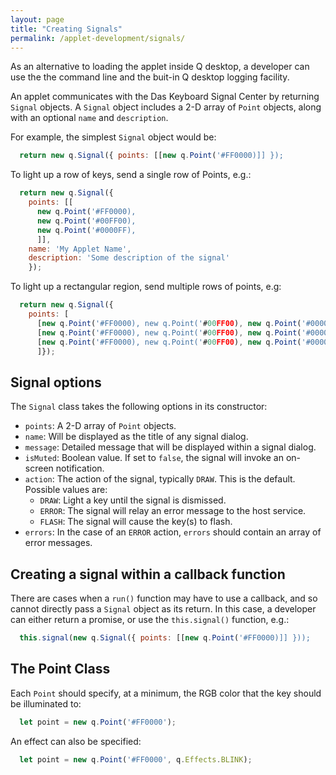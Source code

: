```yaml
---
layout: page
title: "Creating Signals"
permalink: /applet-development/signals/
---
```


As an alternative to loading the applet inside Q desktop, a developer can use
 the the command line and the buit-in Q desktop logging facility.

An applet communicates with the Das Keyboard Signal Center by returning
`Signal` objects. A `Signal` object includes a 2-D array of `Point` objects,
along with an optional `name` and `description`.

For example, the simplest `Signal` object would be:

```javascript
  return new q.Signal({ points: [[new q.Point('#FF0000)]] });
```

To light up a row of keys, send a single row of Points, e.g.:

```javascript
  return new q.Signal({
    points: [[
      new q.Point('#FF0000),
      new q.Point('#00FF00),
      new q.Point('#0000FF),
      ]],
    name: 'My Applet Name',
    description: 'Some description of the signal'  
    });
```

To light up a rectangular region, send multiple rows of points, e.g:

```javascript
  return new q.Signal({
    points: [
      [new q.Point('#FF0000), new q.Point('#00FF00), new q.Point('#0000FF)],
      [new q.Point('#FF0000), new q.Point('#00FF00), new q.Point('#0000FF)],
      [new q.Point('#FF0000), new q.Point('#00FF00), new q.Point('#0000FF)],
      ]});
```

## Signal options

The `Signal` class takes the following options in its constructor:

- `points`: A 2-D array of `Point` objects.
- `name`: Will be displayed as the title of any signal dialog.
- `message`: Detailed message that will be displayed within a signal dialog.
- `isMuted`: Boolean value. If set to `false`, the signal will invoke an on-screen notification.
- `action`: The action of the signal, typically `DRAW`. This is the default. Possible values are:
  - `DRAW`: Light a key until the signal is dismissed.
  - `ERROR`: The signal will relay an error message to the host service.
  - `FLASH`: The signal will cause the key(s) to flash.
- `errors`: In the case of an `ERROR` action, `errors` should contain an
  array of error messages.

## Creating a signal within a callback function

There are cases when a `run()` function may have to use a callback, and so
cannot directly pass a `Signal` object as its return. In this case, a developer can either return a promise, or use the `this.signal()` function, e.g.:

```javascript
  this.signal(new q.Signal({ points: [[new q.Point('#FF0000)]] }));
```

## The Point Class

Each `Point` should specify, at a minimum, the RGB color that the key should
be illuminated to:

```javascript
  let point = new q.Point('#FF0000');
```

An effect can also be specified:

```javascript
  let point = new q.Point('#FF0000', q.Effects.BLINK);
```